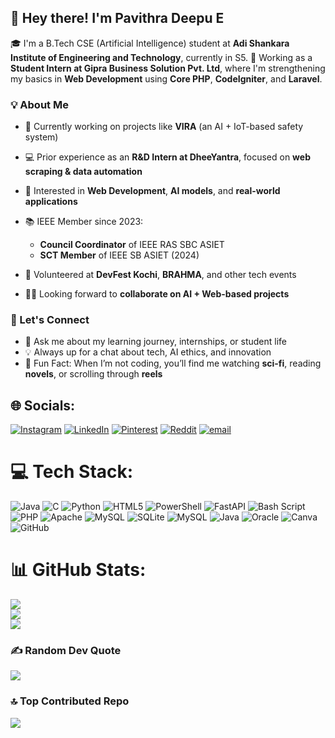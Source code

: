 ## 👋 Hey there! I'm Pavithra Deepu E

🎓 I'm a B.Tech CSE (Artificial Intelligence) student at **Adi Shankara Institute of Engineering and Technology**, currently in S5.
💼 Working as a **Student Intern at Gipra Business Solution Pvt. Ltd**, where I'm strengthening my basics in **Web Development** using **Core PHP**, **CodeIgniter**, and **Laravel**.


### 💡 About Me

* 🔭 Currently working on projects like **VIRA** (an AI + IoT-based safety system)
* 💻 Prior experience as an **R\&D Intern at DheeYantra**, focused on **web scraping & data automation**
* 🤖 Interested in **Web Development**, **AI models**, and **real-world applications**
* 📚 IEEE Member since 2023:

  * **Council Coordinator** of IEEE RAS SBC ASIET
  * **SCT Member** of IEEE SB ASIET (2024)
* 🙌 Volunteered at **DevFest Kochi**, **BRAHMA**, and other tech events
* 👩‍💻 Looking forward to **collaborate on AI + Web-based projects**



### 🤝 Let's Connect

* 💬 Ask me about my learning journey, internships, or student life
* 💡 Always up for a chat about tech, AI ethics, and innovation
* 📌 Fun Fact: When I’m not coding, you’ll find me watching **sci-fi**, reading **novels**, or scrolling through **reels**


## 🌐 Socials:
[![Instagram](https://img.shields.io/badge/Instagram-%23E4405F.svg?logo=Instagram&logoColor=white)](https://instagram.com/paviiithraaa._ ) [![LinkedIn](https://img.shields.io/badge/LinkedIn-%230077B5.svg?logo=linkedin&logoColor=white)](www.linkedin.com/in/pavithra-deepu-e) [![Pinterest](https://img.shields.io/badge/Pinterest-%23E60023.svg?logo=Pinterest&logoColor=white)](https://pinterest.com/PavithraDeepu) [![Reddit](https://img.shields.io/badge/Reddit-%23FF4500.svg?logo=Reddit&logoColor=white)](https://reddit.com/user/blahblahcom) [![email](https://img.shields.io/badge/Email-D14836?logo=gmail&logoColor=white)](mailto:pavithradeepuework@gmail.com) 

# 💻 Tech Stack:
![Java](https://img.shields.io/badge/java-%23ED8B00.svg?style=for-the-badge&logo=openjdk&logoColor=white) ![C](https://img.shields.io/badge/c-%2300599C.svg?style=for-the-badge&logo=c&logoColor=white) ![Python](https://img.shields.io/badge/python-3670A0?style=for-the-badge&logo=python&logoColor=ffdd54) ![HTML5](https://img.shields.io/badge/html5-%23E34F26.svg?style=for-the-badge&logo=html5&logoColor=white) ![PowerShell](https://img.shields.io/badge/PowerShell-%235391FE.svg?style=for-the-badge&logo=powershell&logoColor=white) ![FastAPI](https://img.shields.io/badge/FastAPI-005571?style=for-the-badge&logo=fastapi) ![Bash Script](https://img.shields.io/badge/bash_script-%23121011.svg?style=for-the-badge&logo=gnu-bash&logoColor=white) ![PHP](https://img.shields.io/badge/php-%23777BB4.svg?style=for-the-badge&logo=php&logoColor=white) ![Apache](https://img.shields.io/badge/apache-%23D42029.svg?style=for-the-badge&logo=apache&logoColor=white) ![MySQL](https://img.shields.io/badge/mysql-4479A1.svg?style=for-the-badge&logo=mysql&logoColor=white) ![SQLite](https://img.shields.io/badge/sqlite-%2307405e.svg?style=for-the-badge&logo=sqlite&logoColor=white) ![MySQL](https://img.shields.io/badge/mysql-4479A1.svg?style=for-the-badge&logo=mysql&logoColor=white) ![Java](https://img.shields.io/badge/java-%23ED8B00.svg?style=for-the-badge&logo=openjdk&logoColor=white) ![Oracle](https://img.shields.io/badge/Oracle-F80000?style=for-the-badge&logo=oracle&logoColor=white) ![Canva](https://img.shields.io/badge/Canva-%2300C4CC.svg?style=for-the-badge&logo=Canva&logoColor=white) ![GitHub](https://img.shields.io/badge/github-%23121011.svg?style=for-the-badge&logo=github&logoColor=white)
# 📊 GitHub Stats:
![](https://github-readme-stats.vercel.app/api?username=pavithradeepue&theme=dark&hide_border=false&include_all_commits=false&count_private=false)<br/>
![](https://nirzak-streak-stats.vercel.app/?user=pavithradeepue&theme=dark&hide_border=false)<br/>
![](https://github-readme-stats.vercel.app/api/top-langs/?username=pavithradeepue&theme=dark&hide_border=false&include_all_commits=false&count_private=false&layout=compact)

### ✍️ Random Dev Quote
![](https://quotes-github-readme.vercel.app/api?type=vetical&theme=radical)

### 🔝 Top Contributed Repo
![](https://github-contributor-stats.vercel.app/api?username=pavithradeepue&limit=5&theme=dark&combine_all_yearly_contributions=true)

<!-- Proudly created with GPRM ( https://gprm.itsvg.in ) -->
